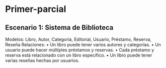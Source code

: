 # Primer-parcial



## Escenario 1: Sistema de Biblioteca
Modelos: Libro, Autor, Categoría, Editorial, Usuario, Préstamo, Reserva, Reseña
Relaciones:
•	Un libro puede tener varios autores y categorías.
•	Un usuario puede hacer múltiples préstamos y reservas.
•	Cada préstamo y reserva está relacionado con un libro específico.
•	Un libro puede tener varias reseñas hechas por usuarios.

